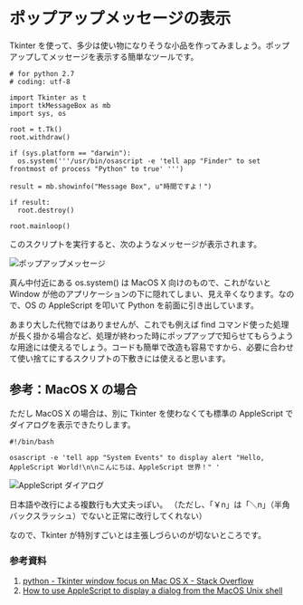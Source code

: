 # ポップアップメッセージの表示

Tkinter を使って、多少は使い物になりそうな小品を作ってみましょう。ポップアップしてメッセージを表示する簡単なツールです。

````
# for python 2.7
# coding: utf-8

import Tkinter as t
import tkMessageBox as mb
import sys, os

root = t.Tk()
root.withdraw()

if (sys.platform == "darwin"):
  os.system('''/usr/bin/osascript -e 'tell app "Finder" to set frontmost of process "Python" to true' ''')

result = mb.showinfo("Message Box", u"時間ですよ！")

if result:
  root.destroy()

root.mainloop()
````

このスクリプトを実行すると、次のようなメッセージが表示されます。

![ポップアップメッセージ](https://raw.githubusercontent.com/wiki/mnaniwa-291031/programming_study/images/popup_alert.png)

真ん中付近にある os.system() は MacOS X 向けのもので、これがないと Window が他のアプリケーションの下に隠れてしまい、見え辛くなります。なので、OS の AppleScript を叩いて Python を前面に引き出しています。

あまり大した代物ではありませんが、これでも例えば find コマンド使った処理が長く掛かる場合など、処理が終わった時にポップアップで知らせてもらうような用途には使えるでしょう。コードも簡単で改造も容易ですから、必要に合わせて使い捨てにするスクリプトの下敷きには使えると思います。

## 参考：MacOS X の場合

ただし MacOS X の場合は、別に Tkinter を使わなくても標準の AppleScript でダイアログを表示できたりします。

```
#!/bin/bash

osascript -e 'tell app "System Events" to display alert "Hello, AppleScript World!\n\nこんにちは、AppleScript 世界！" '
```

![AppleScript ダイアログ](https://raw.githubusercontent.com/wiki/mnaniwa-291031/programming_study/images/as_popup.png)

日本語や改行による複数行も大丈夫っぽい。
（ただし、「￥n」は「＼n」（半角バックスラッシュ）でないと正常に改行してくれない）

なので、Tkinter が特別すごいとは主張しづらいのが切ないところです。

### 参考資料

1. [python - Tkinter window focus on Mac OS X - Stack Overflow][id1]
2. [How to use AppleScript to display a dialog from the MacOS Unix shell][id2]

[id1]: https://stackoverflow.com/questions/17774859/tkinter-window-focus-on-mac-os-x
[id2]: https://alvinalexander.com/mac-os-x/applescript-shell-unix-command-line-bash-dialog

